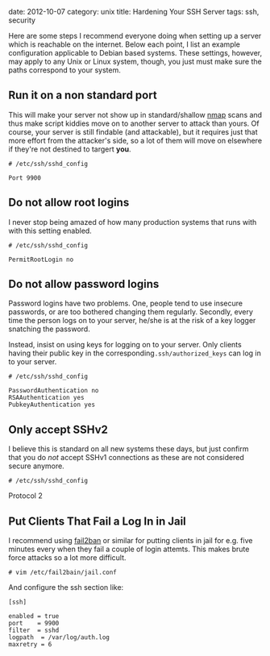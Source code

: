 date:    2012-10-07
category: unix
title: Hardening Your SSH Server
tags: ssh, security

Here are some steps I recommend everyone doing when setting up
a server which is reachable on the internet. Below each point,
I list an example configuration applicable to Debian based
systems. These settings, however, may apply to any Unix or
Linux system, though, you just must make sure the paths
correspond to your system.

## Run it on a non standard port

This will make your server not show up in standard/shallow <a
href="http://nmap.org">nmap</a> scans and thus make script
kiddies move on to another server to attack than yours. Of
course, your server is still findable (and attackable), but it
requires just that more effort from the attacker's side, so a
lot of them will move on elsewhere if they're not destined to
targert <strong>you</strong>.

    # /etc/ssh/sshd_config

    Port 9900

## Do not allow root logins

I never stop being amazed of how many production systems that
runs with with this setting enabled.

    # /etc/ssh/sshd_config

    PermitRootLogin no

## Do not allow password logins

Password logins have two problems. One, people tend to use
insecure passwords, or are too bothered changing them
regularly. Secondly, every time the person logs on to your
server, he/she is at the risk of a key logger snatching the
password.


Instead, insist on using keys for logging on to your
server. Only clients having their public key in the
corresponding```.ssh/authorized_keys``` can log in to
your server.

    # /etc/ssh/sshd_config

    PasswordAuthentication no
    RSAAuthentication yes
    PubkeyAuthentication yes


## Only accept SSHv2

I believe this is standard on all new systems these days, but
just confirm that you do <em>not</em> accept SSHv1 connections
as these are not considered secure anymore.

    # /etc/ssh/sshd_config

Protocol 2

## Put Clients That Fail a Log In in Jail

I recommend using <a href="http://fail2ban.org">fail2ban</a>
or similar for putting clients in jail for e.g. five minutes
every when they fail a couple of login attemts. This makes
brute force attacks so a lot more difficult.

    # vim /etc/fail2bain/jail.conf

And configure the ssh section like:

    [ssh]

    enabled = true
    port    = 9900
    filter  = sshd
    logpath  = /var/log/auth.log
    maxretry = 6



